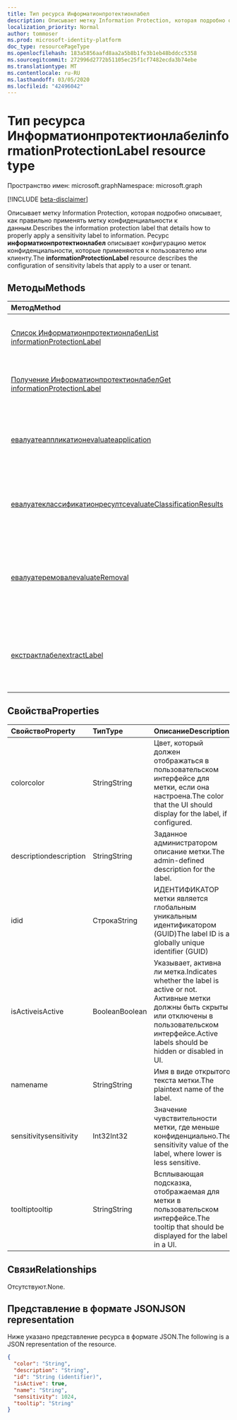 ```yaml
---
title: Тип ресурса Информатионпротектионлабел
description: Описывает метку Information Protection, которая подробно описывает, как правильно применять метку конфиденциальности к данным.
localization_priority: Normal
author: tommoser
ms.prod: microsoft-identity-platform
doc_type: resourcePageType
ms.openlocfilehash: 183a5856aafd8aa2a5b8b1fe3b1eb48bddcc5358
ms.sourcegitcommit: 272996d2772b51105ec25f1cf7482ecda3b74ebe
ms.translationtype: MT
ms.contentlocale: ru-RU
ms.lasthandoff: 03/05/2020
ms.locfileid: "42496042"
---
```

# <a name="informationprotectionlabel-resource-type"></a><span data-ttu-id="47a79-103">Тип ресурса Информатионпротектионлабел</span><span class="sxs-lookup"><span data-stu-id="47a79-103">informationProtectionLabel resource type</span></span>

<span data-ttu-id="47a79-104">Пространство имен: microsoft.graph</span><span class="sxs-lookup"><span data-stu-id="47a79-104">Namespace: microsoft.graph</span></span>

[!INCLUDE [beta-disclaimer](../../includes/beta-disclaimer.md)]

<span data-ttu-id="47a79-105">Описывает метку Information Protection, которая подробно описывает, как правильно применять метку конфиденциальности к данным.</span><span class="sxs-lookup"><span data-stu-id="47a79-105">Describes the information protection label that details how to properly apply a sensitivity label to information.</span></span> <span data-ttu-id="47a79-106">Ресурс **информатионпротектионлабел** описывает конфигурацию меток конфиденциальности, которые применяются к пользователю или клиенту.</span><span class="sxs-lookup"><span data-stu-id="47a79-106">The **informationProtectionLabel** resource describes the configuration of sensitivity labels that apply to a user or tenant.</span></span>  

## <a name="methods"></a><span data-ttu-id="47a79-107">Методы</span><span class="sxs-lookup"><span data-stu-id="47a79-107">Methods</span></span>

| <span data-ttu-id="47a79-108">Метод</span><span class="sxs-lookup"><span data-stu-id="47a79-108">Method</span></span>                                                                                              | <span data-ttu-id="47a79-109">Возвращаемый тип</span><span class="sxs-lookup"><span data-stu-id="47a79-109">Return Type</span></span>                                                               | <span data-ttu-id="47a79-110">Описание</span><span class="sxs-lookup"><span data-stu-id="47a79-110">Description</span></span>                                                                                                                                                            |
| :-------------------------------------------------------------------------------------------------- | :------------------------------------------------------------------------ | :--------------------------------------------------------------------------------------------------------------------------------------------------------------------- |
| [<span data-ttu-id="47a79-111">Список Информатионпротектионлабел</span><span class="sxs-lookup"><span data-stu-id="47a79-111">List informationProtectionLabel</span></span>](../api/informationprotectionpolicy-list-labels.md)                | <span data-ttu-id="47a79-112">Коллекция [информатионпротектионлабел](informationprotectionlabel.md)</span><span class="sxs-lookup"><span data-stu-id="47a79-112">[informationProtectionLabel](informationprotectionlabel.md) collection</span></span> | <span data-ttu-id="47a79-113">Перечисление всех настроенных меток защиты информации для пользователя или клиента.</span><span class="sxs-lookup"><span data-stu-id="47a79-113">List all configured information protection labels for a user or tenant.</span></span>                                                                                                |
| [<span data-ttu-id="47a79-114">Получение Информатионпротектионлабел</span><span class="sxs-lookup"><span data-stu-id="47a79-114">Get informationProtectionLabel</span></span>](../api/informationprotectionlabel-get.md)                          | [<span data-ttu-id="47a79-115">информатионпротектионлабел</span><span class="sxs-lookup"><span data-stu-id="47a79-115">informationProtectionLabel</span></span>](informationprotectionlabel.md)               | <span data-ttu-id="47a79-116">При наличии определенного идентификатора метки возвратите **информатионпротектионлабел**.</span><span class="sxs-lookup"><span data-stu-id="47a79-116">Given a specific label ID, return the **informationProtectionLabel**.</span></span>                                                                                                  |
| [<span data-ttu-id="47a79-117">евалуатеаппликатион</span><span class="sxs-lookup"><span data-stu-id="47a79-117">evaluateapplication</span></span>](../api/informationprotectionlabel-evaluateapplication.md)                     | <span data-ttu-id="47a79-118">Коллекция [информатионпротектионактион](informationprotectionaction.md)</span><span class="sxs-lookup"><span data-stu-id="47a79-118">[informationProtectionAction](informationprotectionaction.md) collection</span></span>  | <span data-ttu-id="47a79-119">При наличии входных данных для [контентинфо](contentinfo.md) и [лабелингоптионс](labelingoptions.md)расчет набора действий требует применения метки.</span><span class="sxs-lookup"><span data-stu-id="47a79-119">Given an input of [contentInfo](contentinfo.md) and [labelingOptions](labelingoptions.md), compute the set of actions require to apply the label.</span></span>                      |
| [<span data-ttu-id="47a79-120">евалуатеклассификатионресултс</span><span class="sxs-lookup"><span data-stu-id="47a79-120">evaluateClassificationResults</span></span>](../api/informationprotectionlabel-evaluateclassificationresults.md) | <span data-ttu-id="47a79-121">Коллекция [информатионпротектионактион](informationprotectionaction.md)</span><span class="sxs-lookup"><span data-stu-id="47a79-121">[informationProtectionAction](informationprotectionaction.md) collection</span></span>  | <span data-ttu-id="47a79-122">Имея входные данные о [контентинфо](contentinfo.md) и классификации, вычислите набор действий, необходимых для применения метки.</span><span class="sxs-lookup"><span data-stu-id="47a79-122">Given an input of [contentInfo](contentinfo.md) and classification results, compute the set of actions require to apply the label.</span></span>                                  |
| [<span data-ttu-id="47a79-123">евалуатеремовал</span><span class="sxs-lookup"><span data-stu-id="47a79-123">evaluateRemoval</span></span>](../api/informationprotectionlabel-evaluateremoval.md)                             | <span data-ttu-id="47a79-124">Коллекция [информатионпротектионактион](informationprotectionaction.md)</span><span class="sxs-lookup"><span data-stu-id="47a79-124">[informationProtectionAction](informationprotectionaction.md) collection</span></span>  | <span data-ttu-id="47a79-125">При наличии входных данных для [контентинфо](contentinfo.md) и [довнградежустификатион](downgradejustification.md)вычисляет действия, которые следует предпринять для удаления метки.</span><span class="sxs-lookup"><span data-stu-id="47a79-125">Given an input of [contentInfo](contentinfo.md) and [downgradeJustification](downgradejustification.md), compute the actions that should be taken to remove the label.</span></span> |
| [<span data-ttu-id="47a79-126">екстрактлабел</span><span class="sxs-lookup"><span data-stu-id="47a79-126">extractLabel</span></span>](../api/informationprotectionlabel-extractlabel.md)                                   | [<span data-ttu-id="47a79-127">информатионпротектионконтентлабел</span><span class="sxs-lookup"><span data-stu-id="47a79-127">informationProtectionContentLabel</span></span>](informationprotectioncontentlabel.md) | <span data-ttu-id="47a79-128">При наличии входных данных [контентинфо](contentinfo.md)возвращает сведения о [информатионпротектионлабел](informationprotectionlabel.md) , которые представляют метаданные.</span><span class="sxs-lookup"><span data-stu-id="47a79-128">Given an input of [contentInfo](contentinfo.md), return details on the [informationProtectionLabel](informationprotectionlabel.md) that the metadata represents.</span></span>       |

## <a name="properties"></a><span data-ttu-id="47a79-129">Свойства</span><span class="sxs-lookup"><span data-stu-id="47a79-129">Properties</span></span>

| <span data-ttu-id="47a79-130">Свойство</span><span class="sxs-lookup"><span data-stu-id="47a79-130">Property</span></span>    | <span data-ttu-id="47a79-131">Тип</span><span class="sxs-lookup"><span data-stu-id="47a79-131">Type</span></span>    | <span data-ttu-id="47a79-132">Описание</span><span class="sxs-lookup"><span data-stu-id="47a79-132">Description</span></span>                                                                                     |
| :---------- | :------ | :---------------------------------------------------------------------------------------------- |
| <span data-ttu-id="47a79-133">color</span><span class="sxs-lookup"><span data-stu-id="47a79-133">color</span></span>       | <span data-ttu-id="47a79-134">String</span><span class="sxs-lookup"><span data-stu-id="47a79-134">String</span></span>  | <span data-ttu-id="47a79-135">Цвет, который должен отображаться в пользовательском интерфейсе для метки, если она настроена.</span><span class="sxs-lookup"><span data-stu-id="47a79-135">The color that the UI should display for the label, if configured.</span></span>                              |
| <span data-ttu-id="47a79-136">description</span><span class="sxs-lookup"><span data-stu-id="47a79-136">description</span></span> | <span data-ttu-id="47a79-137">String</span><span class="sxs-lookup"><span data-stu-id="47a79-137">String</span></span>  | <span data-ttu-id="47a79-138">Заданное администратором описание метки.</span><span class="sxs-lookup"><span data-stu-id="47a79-138">The admin-defined description for the label.</span></span>                                                    |
| <span data-ttu-id="47a79-139">id</span><span class="sxs-lookup"><span data-stu-id="47a79-139">id</span></span>          | <span data-ttu-id="47a79-140">Строка</span><span class="sxs-lookup"><span data-stu-id="47a79-140">String</span></span>  | <span data-ttu-id="47a79-141">ИДЕНТИФИКАТОР метки является глобальным уникальным идентификатором (GUID)</span><span class="sxs-lookup"><span data-stu-id="47a79-141">The label ID is a globally unique identifier (GUID)</span></span>                                             |
| <span data-ttu-id="47a79-142">isActive</span><span class="sxs-lookup"><span data-stu-id="47a79-142">isActive</span></span>    | <span data-ttu-id="47a79-143">Boolean</span><span class="sxs-lookup"><span data-stu-id="47a79-143">Boolean</span></span> | <span data-ttu-id="47a79-144">Указывает, активна ли метка.</span><span class="sxs-lookup"><span data-stu-id="47a79-144">Indicates whether the label is active or not.</span></span> <span data-ttu-id="47a79-145">Активные метки должны быть скрыты или отключены в пользовательском интерфейсе.</span><span class="sxs-lookup"><span data-stu-id="47a79-145">Active labels should be hidden or disabled in UI.</span></span> |
| <span data-ttu-id="47a79-146">name</span><span class="sxs-lookup"><span data-stu-id="47a79-146">name</span></span>        | <span data-ttu-id="47a79-147">String</span><span class="sxs-lookup"><span data-stu-id="47a79-147">String</span></span>  | <span data-ttu-id="47a79-148">Имя в виде открытого текста метки.</span><span class="sxs-lookup"><span data-stu-id="47a79-148">The plaintext name of the label.</span></span>                                                                |
| <span data-ttu-id="47a79-149">sensitivity</span><span class="sxs-lookup"><span data-stu-id="47a79-149">sensitivity</span></span> | <span data-ttu-id="47a79-150">Int32</span><span class="sxs-lookup"><span data-stu-id="47a79-150">Int32</span></span>   | <span data-ttu-id="47a79-151">Значение чувствительности метки, где меньше конфиденциально.</span><span class="sxs-lookup"><span data-stu-id="47a79-151">The sensitivity value of the label, where lower is less sensitive.</span></span>                              |
| <span data-ttu-id="47a79-152">tooltip</span><span class="sxs-lookup"><span data-stu-id="47a79-152">tooltip</span></span>     | <span data-ttu-id="47a79-153">String</span><span class="sxs-lookup"><span data-stu-id="47a79-153">String</span></span>  | <span data-ttu-id="47a79-154">Всплывающая подсказка, отображаемая для метки в пользовательском интерфейсе.</span><span class="sxs-lookup"><span data-stu-id="47a79-154">The tooltip that should be displayed for the label in a UI.</span></span>                                     |

## <a name="relationships"></a><span data-ttu-id="47a79-155">Связи</span><span class="sxs-lookup"><span data-stu-id="47a79-155">Relationships</span></span>

<span data-ttu-id="47a79-156">Отсутствуют.</span><span class="sxs-lookup"><span data-stu-id="47a79-156">None.</span></span>

## <a name="json-representation"></a><span data-ttu-id="47a79-157">Представление в формате JSON</span><span class="sxs-lookup"><span data-stu-id="47a79-157">JSON representation</span></span>

<span data-ttu-id="47a79-158">Ниже указано представление ресурса в формате JSON.</span><span class="sxs-lookup"><span data-stu-id="47a79-158">The following is a JSON representation of the resource.</span></span>

<!-- {
  "blockType": "resource",
  "optionalProperties": [

  ],
  "@odata.type": "microsoft.graph.informationProtectionLabel",
  "baseType": "",
  "keyProperty": "id"
}-->

```json
{
  "color": "String",
  "description": "String",
  "id": "String (identifier)",
  "isActive": true,
  "name": "String",
  "sensitivity": 1024,
  "tooltip": "String"
}
```

<!-- uuid: 16cd6b66-4b1a-43a1-adaf-3a886856ed98
2019-02-04 14:57:30 UTC -->
<!-- {
  "type": "#page.annotation",
  "description": "informationProtectionLabel resource",
  "keywords": "",
  "section": "documentation",
  "tocPath": ""
}-->
